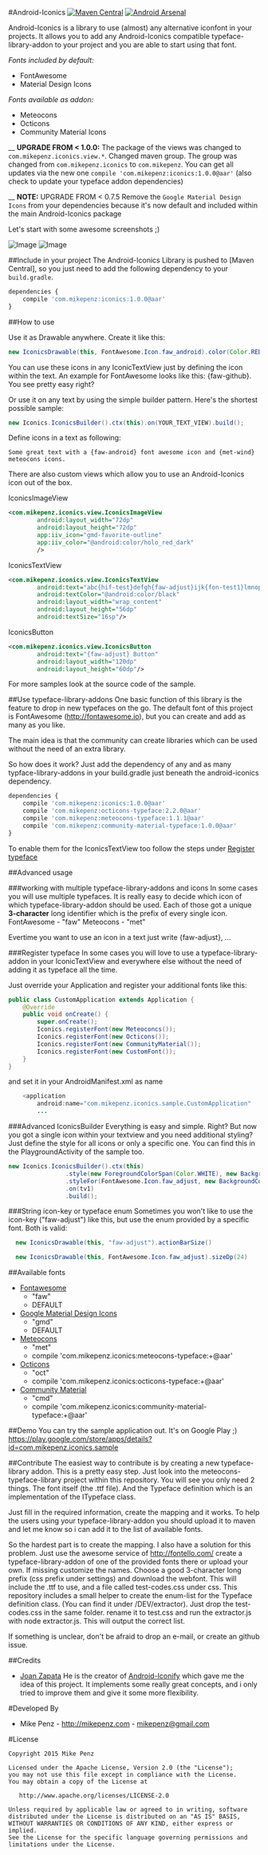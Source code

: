 #Android-Iconics  [![Maven Central](https://maven-badges.herokuapp.com/maven-central/com.mikepenz/iconics/badge.svg?style=flat)](https://maven-badges.herokuapp.com/maven-central/com.mikepenz/iconics) [![Android Arsenal](https://img.shields.io/badge/Android%20Arsenal-Android--Iconics-brightgreen.svg?style=flat)](https://android-arsenal.com/details/1/1164)

Android-Iconics is a library to use (almost) any alternative iconfont in your projects. It allows you to add any Android-Iconics compatible typeface-library-addon to your project and you are able to start using that font.

*Fonts included by default:*
- FontAwesome
- Material Design Icons

*Fonts available as addon:*
- Meteocons
- Octicons
- Community Material Icons

__ **UPGRADE FROM < 1.0.0:**
The package of the views was changed to `com.mikepenz.iconics.view.*`.
Changed maven group. The group was changed from `com.mikepenz.iconics` to `com.mikepenz`. You can get all updates via the new one `compile 'com.mikepenz:iconics:1.0.0@aar'` (also check to update your typeface addon dependencies)


__ **NOTE:** UPGRADE FROM < 0.7.5 Remove the `Google Material Design Icons` from your dependencies because it's now default and included within the main Android-Iconics package

Let's start with some awesome screenshots ;)

![Image](https://raw.githubusercontent.com/mikepenz/Android-Iconics/master/DEV/screenshots/screenshot_1_small.png)
![Image](https://raw.githubusercontent.com/mikepenz/Android-Iconics/master/DEV/screenshots/screenshot_2_small.png)


##Include in your project
The Android-Iconics Library is pushed to [Maven Central], so you just need to add the following dependency to your `build.gradle`.

```javascript
dependencies {
	compile 'com.mikepenz:iconics:1.0.0@aar'
}
```

##How to use

Use it as Drawable anywhere. Create it like this:

```java
new IconicsDrawable(this, FontAwesome.Icon.faw_android).color(Color.RED).sizeDp(24)
```

You can use these icons in any IconicTextView just by defining the icon within the text. An example for FontAwesome looks like this: {faw-github}. You see pretty easy right?

Or use it on any text by using the simple builder pattern. Here's the shortest possible sample:

```java
new Iconics.IconicsBuilder().ctx(this).on(YOUR_TEXT_VIEW).build();
```
Define icons in a text as following:
```gson
Some great text with a {faw-android} font awesome icon and {met-wind} meteocons icons.
```

There are also custom views which allow you to use an Android-Iconics icon out of the box. 

IconicsImageView
```xml
<com.mikepenz.iconics.view.IconicsImageView
        android:layout_width="72dp"
        android:layout_height="72dp"
        app:iiv_icon="gmd-favorite-outline"
        app:iiv_color="@android:color/holo_red_dark"
        />
```

IconicsTextView
```xml
<com.mikepenz.iconics.view.IconicsTextView
        android:text="abc{hif-test}defgh{faw-adjust}ijk{fon-test1}lmnopqrstuv{fon-test2}wxyz"
        android:textColor="@android:color/black"
        android:layout_width="wrap_content"
        android:layout_height="56dp"
        android:textSize="16sp"/>
```

IconicsButton
```xml
<com.mikepenz.iconics.view.IconicsButton
        android:text="{faw-adjust} Button"
        android:layout_width="120dp"
        android:layout_height="60dp"/>
```

For more samples look at the source code of the sample.

##Use typeface-library-addons
One basic function of this library is the feature to drop in new typefaces on the go. The default font of this project is FontAwesome (http://fontawesome.io), but you can create and add as many as you like.

The main idea is that the community can create libraries which can be used without the need of an extra library. 

So how does it work?
Just add the dependency of any and as many typface-library-addons in your build.gradle just beneath the android-iconics dependency.

```javascript
dependencies {
	compile 'com.mikepenz:iconics:1.0.0@aar'
	compile 'com.mikepenz:octicons-typeface:2.2.0@aar'
	compile 'com.mikepenz:meteocons-typeface:1.1.1@aar'
	compile 'com.mikepenz:community-material-typeface:1.0.0@aar'
}
```

To enable them for the IconicsTextView too follow the steps under [Register typeface](#register-typeface)

##Advanced usage

###working with multiple typeface-library-addons and icons
In some cases you will use multiple typefaces. It is really easy to decide which icon of which typeface-library-addon should be used. Each of those got a unique **3-character** long identifier which is the prefix of every single icon. 
FontAwesome - "faw"
Meteocons - "met"

Evertime you want to use an icon in a text just write {faw-adjust}, ...

###Register typeface
In some cases you will love to use a typeface-library-addon in your IconicTextView and everywhere else without the need of adding it as typeface all the time.

Just override your Application and register your additional fonts like this:
```java
public class CustomApplication extends Application {
    @Override
    public void onCreate() {
        super.onCreate();
        Iconics.registerFont(new Meteoconcs());
        Iconics.registerFont(new Octicons());
        Iconics.registerFont(new CommunityMaterial());
        Iconics.registerFont(new CustomFont());
    }
}
```
and set it in your AndroidManifest.xml as name
```java
    <application
        android:name="com.mikepenz.iconics.sample.CustomApplication"
        ...
```

###Advanced IconicsBuilder
Everything is easy and simple. Right? But now you got a single icon within your textview and you need additional styling?
Just define the style for all icons or only a specific one. You can find this in the PlaygroundActivity of the sample too.
```java
new Iconics.IconicsBuilder().ctx(this)
                .style(new ForegroundColorSpan(Color.WHITE), new BackgroundColorSpan(Color.BLACK), new RelativeSizeSpan(2f))
                .styleFor(FontAwesome.Icon.faw_adjust, new BackgroundColorSpan(Color.RED))
                .on(tv1)
                .build();
```

###String icon-key or typeface enum
Sometimes you won't like to use the icon-key ("faw-adjust") like this, but use the enum provided by a specific font. Both is valid:
```java
  new IconicsDrawable(this, "faw-adjust").actionBarSize()
```
```java
  new IconicsDrawable(this, FontAwesome.Icon.faw_adjust).sizeDp(24)
```

##Available fonts
* [Fontawesome](http://fontawesome.io)
  * "faw"
  * DEFAULT
* [Google Material Design Icons](https://github.com/google/material-design-icons)
  * "gmd"
  * DEFAULT
* [Meteocons](http://www.alessioatzeni.com/meteocons/)
  * "met"
  * compile 'com.mikepenz.iconics:meteocons-typeface:+@aar'
* [Octicons](https://github.com/github/octicons)
  * "oct"
  * compile 'com.mikepenz.iconics:octicons-typeface:+@aar'
* [Community Material](http://materialdesignicons.com/)
  * "cmd"
  * compile 'com.mikepenz.iconics:community-material-typeface:+@aar'


##Demo
You can try the sample application out. It's on Google Play ;)
https://play.google.com/store/apps/details?id=com.mikepenz.iconics.sample

##Contribute
The easiest way to contribute is by creating a new typeface-library addon. This is a pretty easy step. Just look into the meteocons-typeface-library project within this repository. You will see you only need 2 things. The font itself (the .ttf file). And the Typeface definition which is an implementation of the ITypeface class. 

Just fill in the required information, create the mapping and it works. To help the users using your typeface-library-addon you should upload it to maven and let me know so i can add it to the list of available fonts. 

So the hardest part is to create the mapping. I also have a solution for this problem. 
Just use the awesome service of http://fontello.com/ create a typeface-library-addon of one of the provided fonts there or upload your own. If missing customize the names. Choose a good 3-character long prefix (css prefix under settings) and download the webfont. 
This will include the .ttf to use, and a file called test-codes.css under css. This repository includes a small helper to create the enum-list for the Typeface definition class. (You can find it under /DEV/extractor). Just drop the test-codes.css in the same folder. rename it to test.css and run the extractor.js with node extractor.js. This will output the correct list.

If something is unclear, don't be afraid to drop an e-mail, or create an github issue.


##Credits
- [Joan Zapata](https://github.com/JoanZapata) He is the creator of [Android-Iconify](https://github.com/JoanZapata/android-iconify) which gave me the idea of this project. It implements some really great concepts, and i only tried to improve them and give it some more flexibility.


#Developed By

* Mike Penz - http://mikepenz.com - <mikepenz@gmail.com>


#License

    Copyright 2015 Mike Penz

    Licensed under the Apache License, Version 2.0 (the "License");
    you may not use this file except in compliance with the License.
    You may obtain a copy of the License at

       http://www.apache.org/licenses/LICENSE-2.0

    Unless required by applicable law or agreed to in writing, software
    distributed under the License is distributed on an "AS IS" BASIS,
    WITHOUT WARRANTIES OR CONDITIONS OF ANY KIND, either express or implied.
    See the License for the specific language governing permissions and
    limitations under the License.


